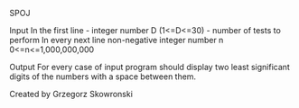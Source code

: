 SPOJ

Input
In the first line - integer number D (1<=D<=30) - number of tests to perform
In every next line non-negative integer number n 0<=n<=1,000,000,000

Output
For every case of input program should display two least significant digits of the numbers with a space between them. 

Created by Grzegorz Skowronski

